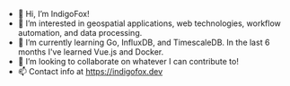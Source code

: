 - 👋 Hi, I’m IndigoFox!
- 👀 I’m interested in geospatial applications, web technologies, workflow automation, and data processing.
- 🌱 I’m currently learning Go, InfluxDB, and TimescaleDB. In the last 6 months I've learned Vue.js and Docker.
- 💞️ I’m looking to collaborate on whatever I can contribute to!
- 📫 Contact info at https://indigofox.dev

<!---
indig0fox/indig0fox is a ✨ special ✨ repository because its `README.md` (this file) appears on your GitHub profile.
You can click the Preview link to take a look at your changes.
--->
